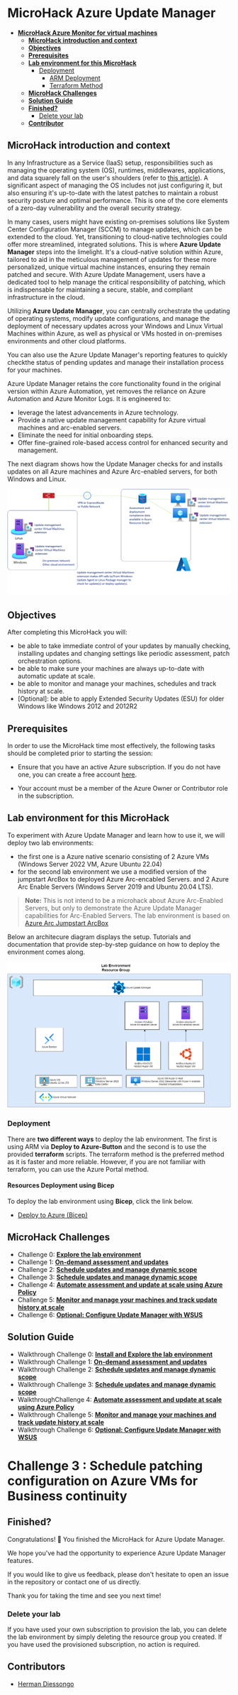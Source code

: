 # **MicroHack Azure Update Manager**

- [**MicroHack Azure Monitor for virtual machines**](#microhack-azure-monitor-for-virtual-machines)
  - [**MicroHack introduction and context**](#microhack-introduction-and-context)
  - [**Objectives**](#objectives)
  - [**Prerequisites**](#prerequisites)
  - [**Lab environment for this MicroHack**](#lab-environment-for-this-microhack)
    - [Deployment](#deployment)
      - [ARM Deployment](#arm-deployment)
      - [Terraform Method](#terraform-method)
  - [**MicroHack Challenges**](#microhack-challenges)
  - [**Solution Guide**](#solution-guide)
  - [**Finished?**](#finished)
    - [Delete your lab](#delete-your-lab)
  - [**Contributor**](#contributor)

## **MicroHack introduction and context**

In any Infrastructure as a Service (IaaS) setup, responsibilities such as managing the operating system (OS), runtimes, middlewares, applications, and data squarely fall on the user's shoulders (refer to [this article](https://learn.microsoft.com/en-us/azure/security/fundamentals/shared-responsibility#division-of-responsibility)). A significant aspect of managing the OS includes not just configuring it, but also ensuring it's up-to-date with the latest patches to maintain a robust security posture and optimal performance. This is one of the core elements of a zero-day vulnerability and the overall security strategy.

In many cases, users might have existing on-premises solutions like System Center Configuration Manager (SCCM) to manage updates, which can be extended to the cloud. Yet, transitioning to cloud-native technologies could offer more streamlined, integrated solutions. This is where **Azure Update Manager** steps into the limelight. It's a cloud-native solution within Azure, tailored to aid in the meticulous management of updates for these more personalized, unique virtual machine instances, ensuring they remain patched and secure. With Azure Update Management, users have a dedicated tool to help manage the critical responsibility of patching, which is indispensable for maintaining a secure, stable, and compliant infrastructure in the cloud.

Utilizing **Azure Update Manager**, you can centrally orchestrate the updating of operating systems, modify update configurations, and manage the deployment of necessary updates across your Windows and Linux Virtual Machines within Azure, as well as physical or VMs hosted in on-premises environments and other cloud platforms. 

You can also use the Azure Update Manager's reporting features to quickly checkthe status of pending updates and manage their installation process for your machines. 

Azure Update Manager retains the core functionality found in the original version within Azure Automation, yet removes the reliance on Azure Automation and Azure Monitor Logs. It is engineered to:
- leverage the latest advancements in Azure technology.
- Provide a native update management capability for Azure virtual machines and arc-enabled servers.
- Eliminate the need for initial onboarding steps.
- Offer fine-grained role-based access control for enhanced security and management.

The next diagram shows how the Update Manager checks for and installs updates on all Azure machines and Azure Arc-enabled servers, for both Windows and Linux.


![Architecture](./img/update-management-center-overview.png)


## **Objectives**

After completing this MicroHack you will:

- be able to take immediate control of your updates by manually checking, installing updates and changing settings like periodic assessment, patch orchestration options.
- be able to make sure your machines are always up-to-date with automatic update at scale.
- be able to monitor and manage your machines, schedules and track history at scale.
- [Optional]: be able to apply Extended Security Updates (ESU) for older Windows like Windows 2012 and 2012R2


## **Prerequisites**

In order to use the MicroHack time most effectively, the following tasks should be completed prior to starting the session:

- Ensure that you have an active Azure subscription. If you do not have one, you can create a free account [here](https://azure.microsoft.com/en-us/free/).

- Your account must be a member of the Azure Owner or Contributor role in the subscription.

## **Lab environment for this MicroHack**

To experiment with Azure Update Manager and learn how to use it, we will deploy two lab environments:
- the first one is a Azure native scenario consisting of  2 Azure VMs (Windows Server 2022 VM, Azure Ubuntu 22.04)
- for the second lab environment we use a modified version of the jumpstart ArcBox to deployed Azure Arc-encabled Servers. and 2 Azure Arc Enable Servers (Windows Server 2019 and  Ubuntu 20.04 LTS). 

> **Note:** This is not intend to be a microhack about Azure Arc-Enabled Servers, but only to demonstrate the Azure Update Manager capabilities for Arc-Enabled Servers. The lab environment is based on [Azure Arc Jumpstart ArcBox](https://github.com/microsoft/azure_arc/blob/arc_servers_levelup/docs/azure_jumpstart_arcbox/_index.md)


Below an architecure diagram displays the setup. Tutorials and documentation that provide step-by-step guidance on how to deploy the environment comes along.

![Architecture](./img/LabEnvironment.png)

### Deployment

There are **two different ways** to deploy the lab environment. The first is using ARM via **Deploy to Azure-Button** and the second is to use the provided **terraform** scripts. The terraform method is the preferred method as it is faster and more reliable. However, if you are not familiar with terraform, you can use the Azure Portal method.

#### Resources Deployment using Bicep

To deploy the lab environment using **Bicep**, click the link below.

- [Deploy to Azure (Bicep)](./resources/bicep/README.md)

## **MicroHack Challenges**

- Challenge 0: **[Explore the lab environment](challenges/00_challenge.md)**
- Challenge 1: **[On-demand assessment and updates](challenges/01_challenge.md)**
- Challenge 2: **[Schedule updates and manage dynamic scope](challenges/02_challenge.md)**
- Challenge 3: **[Schedule updates and manage dynamic scope](challenges/03_challenge.md)**
- Challenge 4: **[Automate assessment and update at scale using Azure Policy](challenges/04_challenge.md)**
- Challenge 5: **[Monitor and manage your machines and track update history at scale](challenges/05_challenge.md)**
- Challenge 6: **[Optional: Configure Update Manager with WSUS](challenges/06_challenge.md)**


## **Solution Guide**

- Walkthrough Challenge 0: **[Install and Explore the lab environment](walkthrough/challenge-0/solution.md)**
- Walkthrough Challenge 1: **[On-demand assessment and updates](walkthrough/challenge-1/solution.md)**
- Walkthrough Challenge 2: **[Schedule updates and manage dynamic scope](walkthrough/challenge-2/solution.md)**
- Walkthrough Challenge 3: **[Schedule updates and manage dynamic scope](walkthrough/challenge-3/solution.md)**
- WalkthroughChallenge 4: **[Automate assessment and update at scale using Azure Policy](walkthrough/challenges-34/solution.md)**
- Walkthrough Challenge 5: **[Monitor and manage your machines and track update history at scale](walkthrough/challenge-5/solution.md)**
- Walkthrough Challenge 6: **[Optional: Configure Update Manager with WSUS](walkthrough/challenge-6/solution.md)**

# Challenge 3 : Schedule patching configuration on Azure VMs for Business continuity

## **Finished?**

Congratulations! :partying_face: You finished the MicroHack for Azure Update Manager.

We hope you've had the opportunity to experience Azure Update Manager features.

If you would like to give us feedback, please don't hesitate to open an issue in the repository or contact one of us directly.

Thank you for taking the time and see you next time!

### Delete your lab

If you have used your own subscription to provision the lab, you can delete the lab environment by simply deleting the resource group you created. If you have used the provisioned subscription, no action is required.

## **Contributors**

- [Herman Diessongo](https://www.linkedin.com/in/manuel-soelch)

